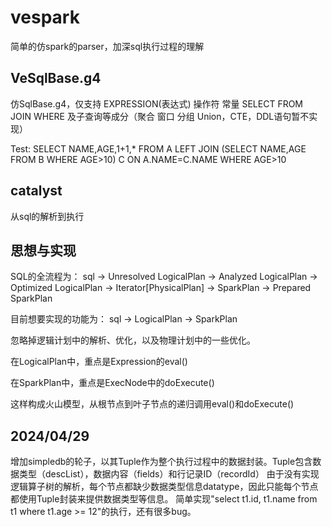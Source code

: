 # vespark
简单的仿spark的parser，加深sql执行过程的理解
## VeSqlBase.g4
仿SqlBase.g4，仅支持 EXPRESSION(表达式) 操作符 常量 SELECT FROM JOIN WHERE 及子查询等成分（聚合 窗口 分组 Union，CTE，DDL语句暂不实现）

Test: SELECT NAME,AGE,1+1,* FROM A LEFT JOIN (SELECT NAME,AGE FROM B WHERE AGE>10) C ON A.NAME=C.NAME WHERE AGE>10

## catalyst
从sql的解析到执行

## 思想与实现
SQL的全流程为：
sql 
-> 
Unresolved LogicalPlan -> Analyzed LogicalPlan -> Optimized LogicalPlan
->
Iterator[PhysicalPlan] -> SparkPlan -> Prepared SparkPlan

目前想要实现的功能为：
sql -> LogicalPlan -> SparkPlan

忽略掉逻辑计划中的解析、优化，以及物理计划中的一些优化。

在LogicalPlan中，重点是Expression的eval()

在SparkPlan中，重点是ExecNode中的doExecute()

这样构成火山模型，从根节点到叶子节点的递归调用eval()和doExecute()

## 2024/04/29
增加simpledb的轮子，以其Tuple作为整个执行过程中的数据封装。Tuple包含数据类型（descList），数据内容（fields）和行记录ID（recordId）
由于没有实现逻辑算子树的解析，每个节点都缺少数据类型信息datatype，因此只能每个节点都使用Tuple封装来提供数据类型等信息。
简单实现"select t1.id, t1.name from t1 where t1.age >= 12"的执行，还有很多bug。